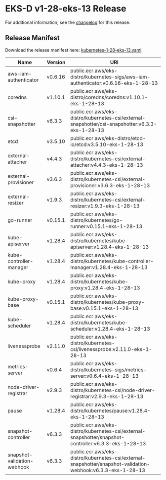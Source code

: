 # EKS-D v1-28-eks-13 Release

For additional information, see the [changelog](CHANGELOG-v1-28-eks-13.md) for this release.

## Release Manifest

Download the release manifest here: [kubernetes-1-28-eks-13.yaml](https://distro.eks.amazonaws.com/kubernetes-1-28/kubernetes-1-28-eks-13.yaml)

| Name | Version | URI |
|------|---------|-----|
| aws-iam-authenticator | v0.6.16 | public.ecr.aws/eks-distro/kubernetes-sigs/aws-iam-authenticator:v0.6.16-eks-1-28-13 |
| coredns | v1.10.1 | public.ecr.aws/eks-distro/coredns/coredns:v1.10.1-eks-1-28-13 |
| csi-snapshotter | v6.3.3 | public.ecr.aws/eks-distro/kubernetes-csi/external-snapshotter/csi-snapshotter:v6.3.3-eks-1-28-13 |
| etcd | v3.5.10 | public.ecr.aws/eks-distro/etcd-io/etcd:v3.5.10-eks-1-28-13 |
| external-attacher | v4.4.3 | public.ecr.aws/eks-distro/kubernetes-csi/external-attacher:v4.4.3-eks-1-28-13 |
| external-provisioner | v3.6.3 | public.ecr.aws/eks-distro/kubernetes-csi/external-provisioner:v3.6.3-eks-1-28-13 |
| external-resizer | v1.9.3 | public.ecr.aws/eks-distro/kubernetes-csi/external-resizer:v1.9.3-eks-1-28-13 |
| go-runner | v0.15.1 | public.ecr.aws/eks-distro/kubernetes/go-runner:v0.15.1-eks-1-28-13 |
| kube-apiserver | v1.28.4 | public.ecr.aws/eks-distro/kubernetes/kube-apiserver:v1.28.4-eks-1-28-13 |
| kube-controller-manager | v1.28.4 | public.ecr.aws/eks-distro/kubernetes/kube-controller-manager:v1.28.4-eks-1-28-13 |
| kube-proxy | v1.28.4 | public.ecr.aws/eks-distro/kubernetes/kube-proxy:v1.28.4-eks-1-28-13 |
| kube-proxy-base | v0.15.1 | public.ecr.aws/eks-distro/kubernetes/kube-proxy-base:v0.15.1-eks-1-28-13 |
| kube-scheduler | v1.28.4 | public.ecr.aws/eks-distro/kubernetes/kube-scheduler:v1.28.4-eks-1-28-13 |
| livenessprobe | v2.11.0 | public.ecr.aws/eks-distro/kubernetes-csi/livenessprobe:v2.11.0-eks-1-28-13 |
| metrics-server | v0.6.4 | public.ecr.aws/eks-distro/kubernetes-sigs/metrics-server:v0.6.4-eks-1-28-13 |
| node-driver-registrar | v2.9.3 | public.ecr.aws/eks-distro/kubernetes-csi/node-driver-registrar:v2.9.3-eks-1-28-13 |
| pause | v1.28.4 | public.ecr.aws/eks-distro/kubernetes/pause:v1.28.4-eks-1-28-13 |
| snapshot-controller | v6.3.3 | public.ecr.aws/eks-distro/kubernetes-csi/external-snapshotter/snapshot-controller:v6.3.3-eks-1-28-13 |
| snapshot-validation-webhook | v6.3.3 | public.ecr.aws/eks-distro/kubernetes-csi/external-snapshotter/snapshot-validation-webhook:v6.3.3-eks-1-28-13 |
